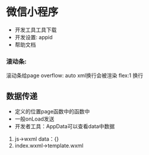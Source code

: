 # 微信小程序
* 开发工具工具下载
* 开发设置: appid
* 帮助文档

### 滚动条:
  滚动条给page
  overflow: auto
  xml换行会被渲染
	flex:1 换行



## 数据传递
- 定义的位置page函数中的函数中
- 一般onLoad发送
- 开发者工具：AppData可以查看data中数据
1. js->wxml
	  data：{}
2. index.wxml->template.wxml
	<template data={{key:val}} />
	<template data={{...obj}} />
  模板内可以直接使用数据
3. wxml->js
  event参数 
  <view data-id="1" bind:Tap="handleTap(){
    
  }"/>
  handleTap(event){
    event.currentTarget.dataset.id
  }
4. url中的query->js
  ```
  url: http://127.0.0.1:8080?name="jerry"&&age=21
  onLoad(query){
    const name = query.name
    const age = query.age
    }
  ```


## tabBar
	底部导航栏
  文本省略号
  给文本；
  尺寸定死


### 评星：
- moview定义stars数据传递评星数组stars给template->stars
  - 一层层传递下去
- utils定义工具类定义星星数据getStarsArr
- movies.js中设置添加设计数据movies数据中stars数据，调用评星工具

### 跳转更多
- bind:tap="handleMore"
- 定义more模板 /movies/more

more的标签在row模板中，但是最后都是movies为出口
- 所以
  - bind:tap="handleMore事件定义在movie.js中" 定义在more模板 /movies/more.wxml
  - handleMore事件定义在movie.js中

* 动态设置标题
  - 点击“正在热映”的更多的时候，标题显示“正在热映”
  - movies.js发请求带上参数
    ```
    url: `/pages/movies/more/more?type=${event.currentTarget.dataset.type}`
    ```
  - 使用API wx.setNavigationBarTitle(Object)
    - 动态设置当前页面的标题
  - setData：
    同步修改数据，异步渲染数据
    ```
    // pages/movies/more/more.js
    Page({
      data: {
        navigationBarTitle: ""
      },
      onLoad: function (query) {
        this.setData({  //setData同步修改数据，异步渲染页面数据
          navigationBarTitle: query.type
        })
      },
      onReady: function () {
        // 动态设置当前标题
        wx.setNavigationBarTitle({
          title: this.data.navigationBarTitle
        })
      },
    })
    ```
* 发送请求获取更多的所有电影数据
  - 之前有封装请求getMovies在movie中，所以抽取到util中作为公共类
  - 进行函数柯里化
    type不一定会被传递，使用...arg接剩下所有的参数
    ```
      const getMovies = (url, callBack, ...arg) => {
        wx.request({
          url,
          header: {
            'content-type': 'application/json' // 默认值
          },
          success: res => {
            //  函数柯里化
            callBack(res.data, ...arg) //将拿到的未过滤的原始数据传给封装函数=>finalData
          }
        })
      }
    ```
    - movie中调用， 把finalData作为第二个参数传递过去
    - more中调用，定义callback函数，设置movies的setData数据，传递数据
    
* 渲染数据
  - 引入item模板，遍历item模板
  - 引入item样式
  - 传递item需要的数据{{...item}}
  - 问题：星星无法渲染，路径问题，修改星星路径为绝对路径
  - 定义grid模板将当前more定义为grid模板

#### 下拉加载更多
1. 下拉发请求,指定start和count，
   1. 请求都会进入cb回调中进行数据过滤
   2. 请求成功后cb回调中修改start参数为: start+count
   3. 如果请求回来没有数据，会导致仓库中movies为[]，页面将是空白
      *  需要判断是否是一次发送请求
         - 初始化渲染页面发送的请求为第一次请求，onLoad请求成功后置为false
         - 下拉刷新传递isFirstReq到cb中
            - cb中判断是第一次将isFirstReq置为false
            - 不是第一次刷新拼接之前请求的movies数据和现在请求的movies数据，展示在页面上
- 总结运用**函数柯里化**封装的util.http发送请求的工具类
- 对初始化发送请求和下拉刷新发送请求进行不同的数据处理
- 提高通用性的同时提高了适用性，适用不同的数据请求在cb中处理
  ```
  onReachBottom (){
    util.http(`${currentUrl}?start=${start}&count=${count}`, this.cb, isFirstReq)
  }
  ```
#### 上拉加载
- 微信api加载:上拉加载样式
  - wx.showNavigationBarLoading();  //请求显示导航栏加载 
- 下拉加载发送请求
  - onPullDownRefresh(){}
- 请求结束后取消加载样式
  - 请求都会进入cb柯里化函数中
    - setData第二个参数是一个回调函数	
    - this.setData({},()=>{}) //setData引起的界面更新渲染完毕后的回调函数
  ```
    this.setData({  //请求回来的数据过滤
    movies,
    start: count + start  //下拉请求成功后修改start请求参数
    }, () => {
      wx.stopPullDownRefresh()  //上拉请求完成之后去掉加载样式
    })
  ```

# 问题
接口地址改成http://api.douban.com/就显示
400 Bad Request
但是使用浏览器可以正常访问；
微信公众号也设置了

转ES6语法，